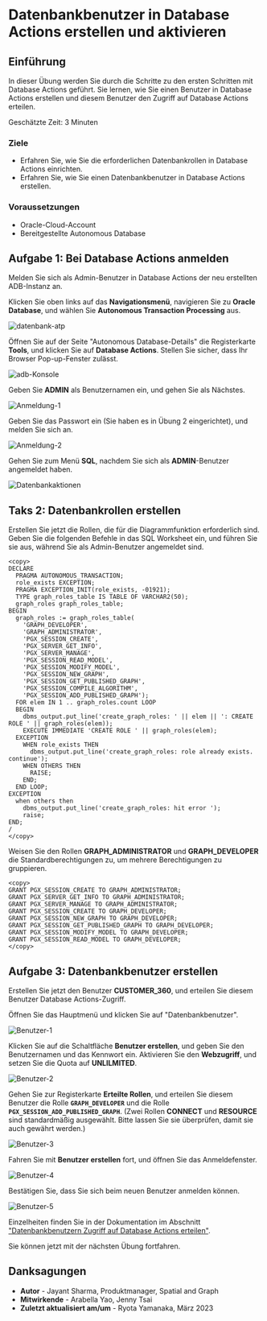 # Datenbankbenutzer in Database Actions erstellen und aktivieren

## Einführung

In dieser Übung werden Sie durch die Schritte zu den ersten Schritten mit Database Actions geführt. Sie lernen, wie Sie einen Benutzer in Database Actions erstellen und diesem Benutzer den Zugriff auf Database Actions erteilen.

Geschätzte Zeit: 3 Minuten

### Ziele

*   Erfahren Sie, wie Sie die erforderlichen Datenbankrollen in Database Actions einrichten.
*   Erfahren Sie, wie Sie einen Datenbankbenutzer in Database Actions erstellen.

### Voraussetzungen

*   Oracle-Cloud-Account
*   Bereitgestellte Autonomous Database

## Aufgabe 1: Bei Database Actions anmelden

Melden Sie sich als Admin-Benutzer in Database Actions der neu erstellten ADB-Instanz an.

Klicken Sie oben links auf das **Navigationsmenü**, navigieren Sie zu **Oracle Database**, und wählen Sie **Autonomous Transaction Processing** aus.

![datenbank-atp](https://oracle-livelabs.github.io/common/images/console/database-atp.png)

Öffnen Sie auf der Seite "Autonomous Database-Details" die Registerkarte **Tools**, und klicken Sie auf **Database Actions**. Stellen Sie sicher, dass Ihr Browser Pop-up-Fenster zulässt.

![adb-Konsole](images/adb-console.jpg)

Geben Sie **ADMIN** als Benutzernamen ein, und gehen Sie als Nächstes.

![Anmeldung-1](images/login-1.jpg)

Geben Sie das Passwort ein (Sie haben es in Übung 2 eingerichtet), und melden Sie sich an.

![Anmeldung-2](images/login-2.jpg)

Gehen Sie zum Menü **SQL**, nachdem Sie sich als **ADMIN**\-Benutzer angemeldet haben.

![Datenbankaktionen](images/database-actions.jpg)

## Taks 2: Datenbankrollen erstellen

Erstellen Sie jetzt die Rollen, die für die Diagrammfunktion erforderlich sind. Geben Sie die folgenden Befehle in das SQL Worksheet ein, und führen Sie sie aus, während Sie als Admin-Benutzer angemeldet sind.

    <copy>
    DECLARE
      PRAGMA AUTONOMOUS_TRANSACTION;
      role_exists EXCEPTION;
      PRAGMA EXCEPTION_INIT(role_exists, -01921);
      TYPE graph_roles_table IS TABLE OF VARCHAR2(50);
      graph_roles graph_roles_table;
    BEGIN
      graph_roles := graph_roles_table(
        'GRAPH_DEVELOPER',
        'GRAPH_ADMINISTRATOR',
        'PGX_SESSION_CREATE',
        'PGX_SERVER_GET_INFO',
        'PGX_SERVER_MANAGE',
        'PGX_SESSION_READ_MODEL',
        'PGX_SESSION_MODIFY_MODEL',
        'PGX_SESSION_NEW_GRAPH',
        'PGX_SESSION_GET_PUBLISHED_GRAPH',
        'PGX_SESSION_COMPILE_ALGORITHM',
        'PGX_SESSION_ADD_PUBLISHED_GRAPH');
      FOR elem IN 1 .. graph_roles.count LOOP
      BEGIN
        dbms_output.put_line('create_graph_roles: ' || elem || ': CREATE ROLE ' || graph_roles(elem));
        EXECUTE IMMEDIATE 'CREATE ROLE ' || graph_roles(elem);
      EXCEPTION
        WHEN role_exists THEN
          dbms_output.put_line('create_graph_roles: role already exists. continue');
        WHEN OTHERS THEN
          RAISE;
        END;
      END LOOP;
    EXCEPTION
      when others then
        dbms_output.put_line('create_graph_roles: hit error ');
        raise;
    END;
    /
    </copy>
    

Weisen Sie den Rollen **GRAPH\_ADMINISTRATOR** und **GRAPH\_DEVELOPER** die Standardberechtigungen zu, um mehrere Berechtigungen zu gruppieren.

    <copy>
    GRANT PGX_SESSION_CREATE TO GRAPH_ADMINISTRATOR;
    GRANT PGX_SERVER_GET_INFO TO GRAPH_ADMINISTRATOR;
    GRANT PGX_SERVER_MANAGE TO GRAPH_ADMINISTRATOR;
    GRANT PGX_SESSION_CREATE TO GRAPH_DEVELOPER;
    GRANT PGX_SESSION_NEW_GRAPH TO GRAPH_DEVELOPER;
    GRANT PGX_SESSION_GET_PUBLISHED_GRAPH TO GRAPH_DEVELOPER;
    GRANT PGX_SESSION_MODIFY_MODEL TO GRAPH_DEVELOPER;
    GRANT PGX_SESSION_READ_MODEL TO GRAPH_DEVELOPER;
    </copy>
    

## Aufgabe 3: Datenbankbenutzer erstellen

Erstellen Sie jetzt den Benutzer **CUSTOMER\_360**, und erteilen Sie diesem Benutzer Database Actions-Zugriff.

Öffnen Sie das Hauptmenü und klicken Sie auf "Datenbankbenutzer".

![Benutzer-1](images/user-1.jpg)

Klicken Sie auf die Schaltfläche **Benutzer erstellen**, und geben Sie den Benutzernamen und das Kennwort ein. Aktivieren Sie den **Webzugriff**, und setzen Sie die Quota auf **UNLILMITED**.

![Benutzer-2](images/user-2.png)

Gehen Sie zur Registerkarte **Erteilte Rollen**, und erteilen Sie diesem Benutzer die Rolle **`GRAPH_DEVELOPER`** und die Rolle **`PGX_SESSION_ADD_PUBLISHED_GRAPH`**. (Zwei Rollen **CONNECT** und **RESOURCE** sind standardmäßig ausgewählt. Bitte lassen Sie sie überprüfen, damit sie auch gewährt werden.)

![Benutzer-3](images/user-3.png)

Fahren Sie mit **Benutzer erstellen** fort, und öffnen Sie das Anmeldefenster.

![Benutzer-4](images/user-4.jpg)

Bestätigen Sie, dass Sie sich beim neuen Benutzer anmelden können.

![Benutzer-5](images/user-5.jpg)

Einzelheiten finden Sie in der Dokumentation im Abschnitt ["Datenbankbenutzern Zugriff auf Database Actions erteilen"](https://docs.oracle.com/en/cloud/paas/autonomous-data-warehouse-cloud/user/sql-developer-web.html#GUID-4B404CE3-C832-4089-B37A-ADE1036C7EEA).

Sie können jetzt mit der nächsten Übung fortfahren.

## Danksagungen

*   **Autor** - Jayant Sharma, Produktmanager, Spatial and Graph
*   **Mitwirkende** - Arabella Yao, Jenny Tsai
*   **Zuletzt aktualisiert am/um** - Ryota Yamanaka, März 2023